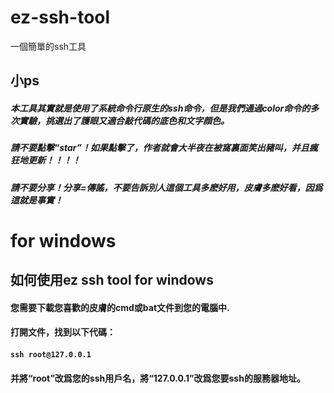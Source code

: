 # ez-ssh-tool
一個簡單的ssh工具
## 小ps
##### ***本工具其實就是使用了系統命令行原生的ssh命令，但是我們通過color命令的多次實驗，挑選出了護眼又適合敲代碼的底色和文字顔色。***
##### *請不要點擊“star”！如果點擊了，作者就會大半夜在被窩裏面笑出豬叫，并且瘋狂地更新！！！！*
##### **請不要分享！分享=傳謠，不要告訴別人這個工具多麽好用，皮膚多麽好看，因爲這就是事實！**
# for windows
## 如何使用ez ssh tool for windows
#### 您需要下載您喜歡的皮膚的cmd或bat文件到您的電腦中.
#### 打開文件，找到以下代碼：
#### `ssh root@127.0.0.1`
#### 并將“root”改爲您的ssh用戶名，將“127.0.0.1”改爲您要ssh的服務器地址。
